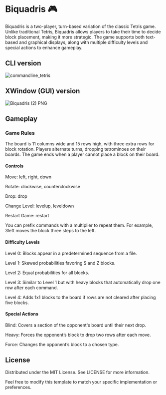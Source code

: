 # Biquadris 🎮
Biquadris is a two-player, turn-based variation of the classic Tetris game. Unlike traditional Tetris, Biquadris allows players to take their time to decide block placement, making it more strategic. The game supports both text-based and graphical displays, along with multiple difficulty levels and special actions to enhance gameplay.

## CLI version
![commandline_tetris](https://github.com/user-attachments/assets/00a40855-ad54-4010-a0ef-1a246cea2d96)

## XWindow (GUI) version
![Biquadris (2) PNG](https://github.com/user-attachments/assets/7266ce27-f2ba-4446-8ff1-0818d26e9b19)

## Gameplay
### Game Rules
The board is 11 columns wide and 15 rows high, with three extra rows for block rotation.
Players alternate turns, dropping tetrominoes on their boards.
The game ends when a player cannot place a block on their board.

#### Controls

Move: left, right, down

Rotate: clockwise, counterclockwise

Drop: drop

Change Level: levelup, leveldown

Restart Game: restart

You can prefix commands with a multiplier to repeat them. For example, 3left moves the block three steps to the left.

#### Difficulty Levels

Level 0: Blocks appear in a predetermined sequence from a file.

Level 1: Skewed probabilities favoring S and Z blocks.

Level 2: Equal probabilities for all blocks.

Level 3: Similar to Level 1 but with heavy blocks that automatically drop one row after each command.

Level 4: Adds 1x1 blocks to the board if rows are not cleared after placing five blocks.

#### Special Actions

Blind: Covers a section of the opponent's board until their next drop.

Heavy: Forces the opponent’s block to drop two rows after each move.

Force: Changes the opponent’s block to a chosen type.


## License
Distributed under the MIT License. See LICENSE for more information.

Feel free to modify this template to match your specific implementation or preferences.
